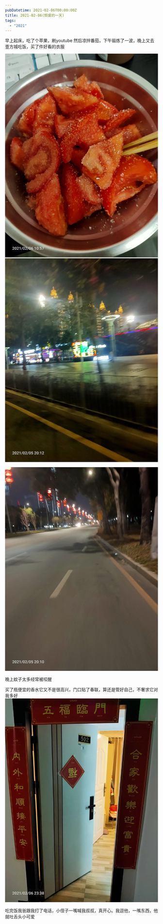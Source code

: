```yaml
---
pubDatetime: 2021-02-06T00:00:00Z
title: 2021-02-06(颓废的一天)
tags:
  - "2021"
---
```


早上起床，吃了个苹果，刷youtube   然后凉拌番茄，下午锻炼了一波，晚上又去壹方城吃饭，买了件好看的衣服


![](../../img/6904315-26d3a9c437d64fe0.jpg)
![](../../img/6904315-f16ae914ac7dbb60.jpg)

![](../../img/6904315-0b38df0586cea261.jpg)


晚上蚊子太多经常被咬醒


买了瓶便宜的香水它又不是很高兴，门口贴了春联，算还是管好自己，不奢求它对我多好
![](../../img/6904315-5147d7534b2f6778.jpg)




吃完饭我爸跟我打了电话，小侄子一嘴喊我叔叔，真开心。我逗他，一嘴东西，他就吐舌头小可爱

